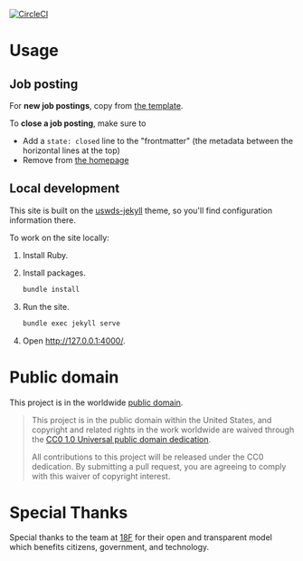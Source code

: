 [![CircleCI](https://circleci.com/gh/18F/join.tts.gsa.gov.svg?style=svg&circle-token=66a2eadcbf6cdcb69800da140971211bb0c78e3a)](https://circleci.com/gh/18F/join.tts.gsa.gov)

# Usage

## Job posting

For **new job postings**, copy from [the template](pages/positions/template_upcoming-position.md).

To **close a job posting**, make sure to

* Add a `state: closed` line to the "frontmatter" (the metadata between the horizontal lines at the top)
* Remove from [the homepage](pages/index.md)

## Local development

This site is built on the [uswds-jekyll](https://github.com/18F/uswds-jekyll) theme, so you'll find configuration information there.

To work on the site locally:

1. Install Ruby.
1. Install packages.

    ```sh
    bundle install
    ```

1. Run the site.

    ```sh
    bundle exec jekyll serve
    ```

1. Open http://127.0.0.1:4000/.

# Public domain

This project is in the worldwide [public domain](LICENSE.md).

> This project is in the public domain within the United States, and copyright and related rights in the work worldwide are waived through the [CC0 1.0 Universal public domain dedication](https://creativecommons.org/publicdomain/zero/1.0/).
>
> All contributions to this project will be released under the CC0 dedication. By submitting a pull request, you are agreeing to comply with this waiver of copyright interest.

# Special Thanks

Special thanks to the team at [18F](https://18f.gsa.gov/) for their open and transparent model which benefits citizens, government, and technology.
